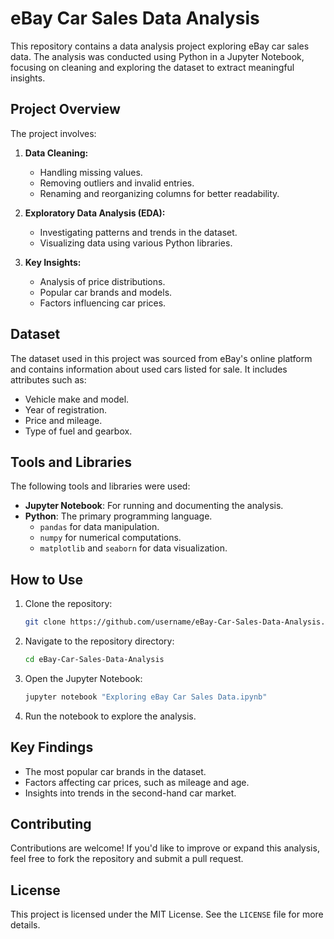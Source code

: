 # eBay Car Sales Data Analysis

This repository contains a data analysis project exploring eBay car sales data. The analysis was conducted using Python in a Jupyter Notebook, focusing on cleaning and exploring the dataset to extract meaningful insights.

## Project Overview
The project involves:

1. **Data Cleaning:**
   - Handling missing values.
   - Removing outliers and invalid entries.
   - Renaming and reorganizing columns for better readability.

2. **Exploratory Data Analysis (EDA):**
   - Investigating patterns and trends in the dataset.
   - Visualizing data using various Python libraries.

3. **Key Insights:**
   - Analysis of price distributions.
   - Popular car brands and models.
   - Factors influencing car prices.

## Dataset
The dataset used in this project was sourced from eBay's online platform and contains information about used cars listed for sale. It includes attributes such as:
- Vehicle make and model.
- Year of registration.
- Price and mileage.
- Type of fuel and gearbox.

## Tools and Libraries
The following tools and libraries were used:

- **Jupyter Notebook**: For running and documenting the analysis.
- **Python**: The primary programming language.
  - `pandas` for data manipulation.
  - `numpy` for numerical computations.
  - `matplotlib` and `seaborn` for data visualization.

## How to Use
1. Clone the repository:
   ```bash
   git clone https://github.com/username/eBay-Car-Sales-Data-Analysis.git
   ```
2. Navigate to the repository directory:
   ```bash
   cd eBay-Car-Sales-Data-Analysis
   ```
3. Open the Jupyter Notebook:
   ```bash
   jupyter notebook "Exploring eBay Car Sales Data.ipynb"
   ```
4. Run the notebook to explore the analysis.

## Key Findings
- The most popular car brands in the dataset.
- Factors affecting car prices, such as mileage and age.
- Insights into trends in the second-hand car market.

## Contributing
Contributions are welcome! If you'd like to improve or expand this analysis, feel free to fork the repository and submit a pull request.

## License
This project is licensed under the MIT License. See the `LICENSE` file for more details.
